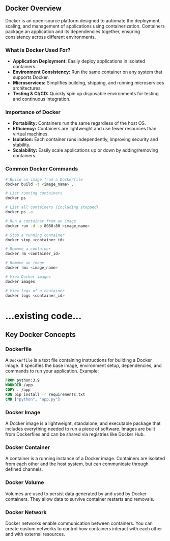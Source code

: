 ## Docker Overview

Docker is an open-source platform designed to automate the deployment, scaling, and management of applications using containerization. Containers package an application and its dependencies together, ensuring consistency across different environments.

### What is Docker Used For?
- **Application Deployment:** Easily deploy applications in isolated containers.
- **Environment Consistency:** Run the same container on any system that supports Docker.
- **Microservices:** Simplifies building, shipping, and running microservices architectures.
- **Testing & CI/CD:** Quickly spin up disposable environments for testing and continuous integration.

### Importance of Docker
- **Portability:** Containers run the same regardless of the host OS.
- **Efficiency:** Containers are lightweight and use fewer resources than virtual machines.
- **Isolation:** Each container runs independently, improving security and stability.
- **Scalability:** Easily scale applications up or down by adding/removing containers.

### Common Docker Commands
```sh
# Build an image from a Dockerfile
docker build -t <image_name> .

# List running containers
docker ps

# List all containers (including stopped)
docker ps -a

# Run a container from an image
docker run -d -p 8080:80 <image_name>

# Stop a running container
docker stop <container_id>

# Remove a container
docker rm <container_id>

# Remove an image
docker rmi <image_name>

# View Docker images
docker images

# View logs of a container
docker logs <container_id>
```

# ...existing code...

## Key Docker Concepts

### Dockerfile
A `Dockerfile` is a text file containing instructions for building a Docker image. It specifies the base image, environment setup, dependencies, and commands to run your application. Example:

```Dockerfile
FROM python:3.9
WORKDIR /app
COPY . /app
RUN pip install -r requirements.txt
CMD ["python", "app.py"]
```

### Docker Image
A Docker image is a lightweight, standalone, and executable package that includes everything needed to run a piece of software. Images are built from Dockerfiles and can be shared via registries like Docker Hub.

### Docker Container
A container is a running instance of a Docker image. Containers are isolated from each other and the host system, but can communicate through defined channels.

### Docker Volume
Volumes are used to persist data generated by and used by Docker containers. They allow data to survive container restarts and removals.

### Docker Network
Docker networks enable communication between containers. You can create custom networks to control how containers interact with each other and with external resources.

